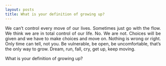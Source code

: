 ```yaml
---
layout: posts
title: What is your definition of growing up?
---
```

<div style="text-align: justify">
We can’t control every move of our lives. Sometimes just go with the flow. We think we are in total control of our life. No. We are not. Choices will be given and we have to make choices and move on. Nothing is wrong or right. Only time can tell, not you. Be vulnerable, be open, be uncomfortable, that’s the only way to grow. Dream, run, fall, cry, get up, keep moving.

What is your definition of growing up?
</div>